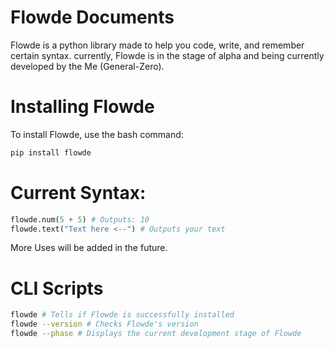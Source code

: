 # Flowde Documents
Flowde is a python library made to help you code, write, and remember certain syntax. currently, Flowde is in the stage of alpha and being currently developed by the Me (General-Zero).
# Installing Flowde
To install Flowde, use the bash command:
```bash
pip install flowde
```
# Current Syntax:
```py
flowde.num(5 + 5) # Outputs: 10
flowde.text("Text here <--") # Outputs your text
```
More Uses will be added in the future.
# CLI Scripts
```bash
flowde # Tells if Flowde is successfully installed
flowde --version # Checks Flowde's version
flowde --phase # Displays the current development stage of Flowde
```
